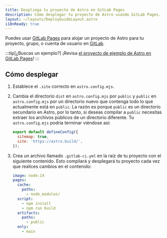 ```yaml
---
title: Despliega tu proyecto de Astro en GitLab Pages
description: Cómo desplegar tu proyecto de Astro usando GitLab Pages.
layout: ~/layouts/DeployGuideLayout.astro
i18nReady: true
---
```


Puedes usar [GitLab Pages](https://pages.gitlab.io/) para alojar un proyecto de Astro para tu proyecto, grupo, o cuenta de usuario en [GitLab](https://about.gitlab.com/).

:::tip[¿Buscas un ejemplo?]
¡Revisa [el proyecto de ejemplo de Astro en GitLab Pages](https://gitlab.com/pages/astro)!
:::

## Cómo desplegar

1. Establece el `.site` correcto en `astro.config.mjs`.
2. Cambia el directorio `dist` en `astro.config.mjs` por `public` y `public` en `astro.config.mjs` por un directorio nuevo que contenga todo lo que actualmente está en `public`. La razón es porque `public` es un directorio secundario en Astro, por lo tanto, si deseas compilar a `public` necesitas extraer los archivos públicos de un directorio diferente. Tu `astro.config.mjs` podría terminar viéndose así:

   ```js
   export default defineConfig({
     sitemap: true,
     site: 'https://astro.build/',
   });
   ```

3. Crea un archivo llamado `.gitlab-ci.yml` en la raíz de tu proyecto con el siguiente contenido. Esto compilará y desplegará tu proyecto cada vez que realices cambios en el contenido:

   ```yaml
   image: node:14
   pages:
     cache:
       paths:
         - node_modules/
     script:
       - npm install
       - npm run build
     artifacts:
       paths:
         - public
     only:
       - main
   ```
